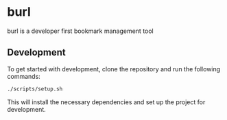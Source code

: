 # burl

burl is a developer first bookmark management tool


## Development

To get started with development, clone the repository and run the following commands:

```bash
./scripts/setup.sh
```

This will install the necessary dependencies and set up the project for development.

